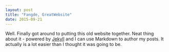 ```yaml
---
layout: post
title: "Fangde, GreatWebsite"
date: 2015-09-21
---
```


Well. Finally got around to putting this old website together. 
Neat thing about it - powered by [Jekyll](http://jekyllrb.com) and I can use Markdown to author my posts. 
It actually is a lot easier than I thought it was going to be.

